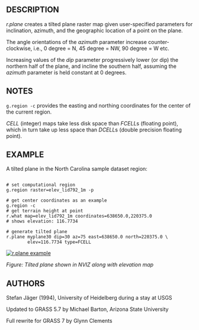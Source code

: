 
## DESCRIPTION

*r.plane* creates a tilted plane raster map given user-specified
parameters for inclination, azimuth, and the geographic location of a
point on the plane.

The angle orientations of the *azimuth* parameter increase counter-clockwise,
i.e., 0 degree = N, 45 degree = NW, 90 degree = W etc.

Increasing values of the *dip* parameter progressively lower (or dip) the northern
half of the plane, and incline the southern half, assuming the *azimuth* parameter
is held constant at 0 degrees.

## NOTES

`g.region -c` provides the easting and northing coordinates for
the center of the current region.

*CELL* (integer) maps take less disk space than *FCELL*s (floating point),
which in turn take up less space than *DCELL*s (double precision floating point).

## EXAMPLE

A tilted plane in the North Carolina sample dataset region:

```

# set computational region
g.region raster=elev_lid792_1m -p

# get center coordinates as an example
g.region -c
# get terrain height at point
r.what map=elev_lid792_1m coordinates=638650.0,220375.0
# shows elevation: 116.7734

# generate tilted plane
r.plane myplane30 dip=30 az=75 east=638650.0 north=220375.0 \
        elev=116.7734 type=FCELL

```

[![r.plane example](r_plane_3d.png)](r_plane_3d.png)

*Figure: Tilted plane shown in NVIZ along with elevation map*

## AUTHORS

Stefan Jäger (1994), University of Heidelberg during a stay at USGS

Updated to GRASS 5.7 by Michael Barton, Arizona State University

Full rewrite for GRASS 7 by Glynn Clements
